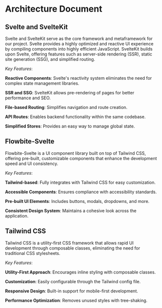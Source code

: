# Architecture Document

## Svelte and SvelteKit

Svelte and SvelteKit serve as the core framework and metaframework for our project. Svelte provides a highly optimized and reactive UI experience by compiling components into highly efficient JavaScript. SvelteKit builds upon Svelte, offering features such as server-side rendering (SSR), static site generation (SSG), and simplified routing.

*Key Features*:

**Reactive Components**: Svelte's reactivity system eliminates the need for complex state management libraries.

**SSR and SSG**: SvelteKit allows pre-rendering of pages for better performance and SEO.

**File-based Routing**: Simplifies navigation and route creation.

**API Routes**: Enables backend functionality within the same codebase.

**Simplified Stores**: Provides an easy way to manage global state.

## Flowbite-Svelte

Flowbite-Svelte is a UI component library built on top of Tailwind CSS, offering pre-built, customizable components that enhance the development speed and UI consistency.

*Key Features*:

**Tailwind-based**: Fully integrates with Tailwind CSS for easy customization.

**Accessible Components**: Ensures compliance with accessibility standards.

**Pre-built UI Elements**: Includes buttons, modals, dropdowns, and more.

**Consistent Design System**: Maintains a cohesive look across the application.

## Tailwind CSS

Tailwind CSS is a utility-first CSS framework that allows rapid UI development through composable classes, eliminating the need for traditional CSS stylesheets.

*Key Features*:

**Utility-First Approach**: Encourages inline styling with composable classes.

**Customization**: Easily configurable through the Tailwind config file.

**Responsive Design**: Built-in support for mobile-first development.

**Performance Optimization**: Removes unused styles with tree-shaking.


